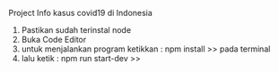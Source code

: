 Project Info kasus covid19 di Indonesia
1. Pastikan sudah terinstal node 
3. Buka Code Editor
4. untuk menjalankan program ketikkan :
   npm install >> pada terminal
5. lalu ketik :
   npm run start-dev >>

